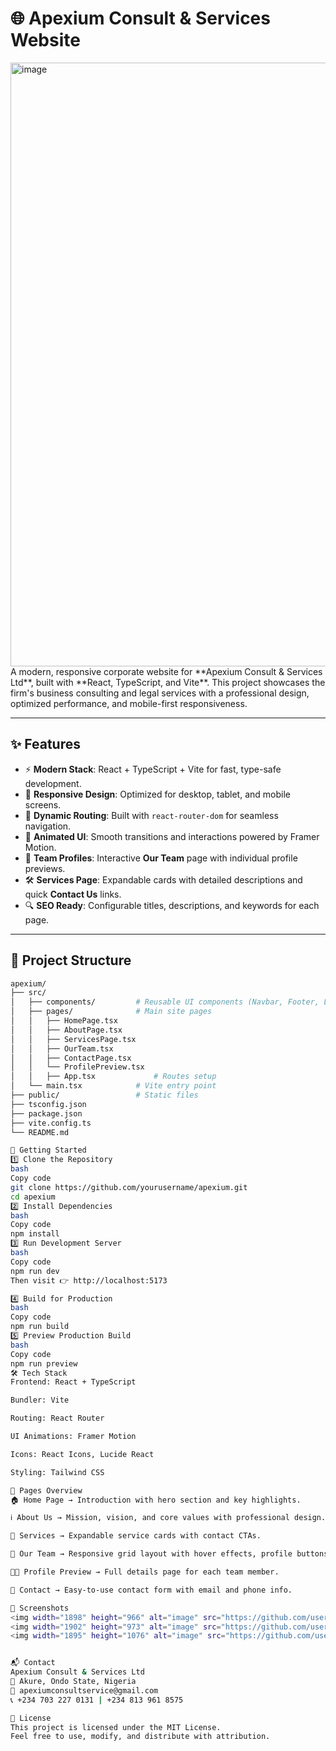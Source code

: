 # 🌐 Apexium Consult & Services Website  

<img width="1898" height="966" alt="image" src="https://github.com/user-attachments/assets/7336ad38-52ad-4487-994d-3f91b65ded6a" />
A modern, responsive corporate website for **Apexium Consult & Services Ltd**, built with **React, TypeScript, and Vite**.  
This project showcases the firm's business consulting and legal services with a professional design, optimized performance, and mobile-first responsiveness.  

---

## ✨ Features  

- ⚡ **Modern Stack**: React + TypeScript + Vite for fast, type-safe development.  
- 📱 **Responsive Design**: Optimized for desktop, tablet, and mobile screens.  
- 🔀 **Dynamic Routing**: Built with `react-router-dom` for seamless navigation.  
- 🎨 **Animated UI**: Smooth transitions and interactions powered by Framer Motion.  
- 👥 **Team Profiles**: Interactive **Our Team** page with individual profile previews.  
- 🛠️ **Services Page**: Expandable cards with detailed descriptions and quick **Contact Us** links.  
- 🔍 **SEO Ready**: Configurable titles, descriptions, and keywords for each page.  

---

## 📂 Project Structure  

```bash
apexium/
├── src/
│   ├── components/         # Reusable UI components (Navbar, Footer, Layout, etc.)
│   ├── pages/              # Main site pages
│   │   ├── HomePage.tsx
│   │   ├── AboutPage.tsx
│   │   ├── ServicesPage.tsx
│   │   ├── OurTeam.tsx
│   │   ├── ContactPage.tsx
│   │   └── ProfilePreview.tsx
│   │   ├── App.tsx             # Routes setup
│   └── main.tsx            # Vite entry point
├── public/                 # Static files
├── tsconfig.json
├── package.json
├── vite.config.ts
└── README.md

🚀 Getting Started
1️⃣ Clone the Repository
bash
Copy code
git clone https://github.com/yourusername/apexium.git
cd apexium
2️⃣ Install Dependencies
bash
Copy code
npm install
3️⃣ Run Development Server
bash
Copy code
npm run dev
Then visit 👉 http://localhost:5173

4️⃣ Build for Production
bash
Copy code
npm run build
5️⃣ Preview Production Build
bash
Copy code
npm run preview
🛠️ Tech Stack
Frontend: React + TypeScript

Bundler: Vite

Routing: React Router

UI Animations: Framer Motion

Icons: React Icons, Lucide React

Styling: Tailwind CSS

🌟 Pages Overview
🏠 Home Page → Introduction with hero section and key highlights.

ℹ️ About Us → Mission, vision, and core values with professional design.

💼 Services → Expandable service cards with contact CTAs.

👥 Our Team → Responsive grid layout with hover effects, profile buttons.

🧑‍💼 Profile Preview → Full details page for each team member.

📩 Contact → Easy-to-use contact form with email and phone info.

📸 Screenshots
<img width="1898" height="966" alt="image" src="https://github.com/user-attachments/assets/7336ad38-52ad-4487-994d-3f91b65ded6a" />
<img width="1902" height="973" alt="image" src="https://github.com/user-attachments/assets/ec2a96bb-e2ed-45b2-badd-d8ebeebf9d62" />
<img width="1895" height="1076" alt="image" src="https://github.com/user-attachments/assets/8a804a1b-538b-4151-8107-fb52a74e2fa4" />


📬 Contact
Apexium Consult & Services Ltd
📍 Akure, Ondo State, Nigeria
📧 apexiumconsultservice@gmail.com
📞 +234 703 227 0131 | +234 813 961 8575

📝 License
This project is licensed under the MIT License.
Feel free to use, modify, and distribute with attribution.

